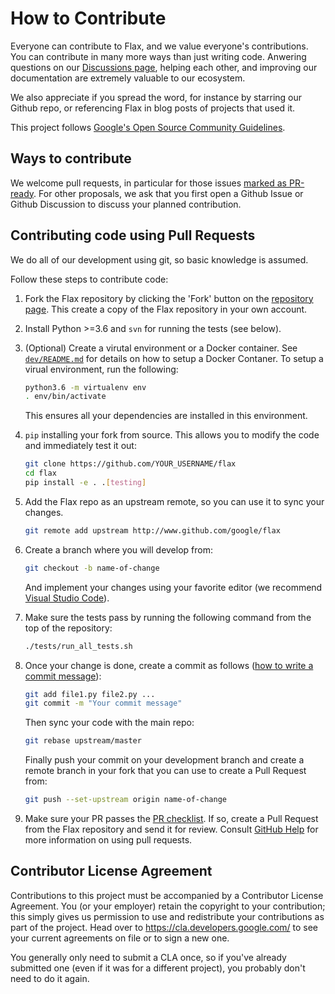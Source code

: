 # How to Contribute

Everyone can contribute to Flax, and we value everyone's contributions. 
You can contribute in many more ways than just writing code. Anwering questions
on our [Discussions page](https://github.com/google/flax/discussions), helping
each other, and improving our documentation are extremely valuable to our
ecosystem.

We also appreciate if you spread the word, for instance by starring our Github
repo, or referencing Flax in blog posts of projects that used it.

This project follows
[Google's Open Source Community Guidelines](https://opensource.google/conduct/).

## Ways to contribute

We welcome pull requests, in particular for those issues
[marked as PR-ready](https://github.com/google/flax/issues?q=is%3Aopen+is%3Aissue+label%3A%22Status%3A+pull+requests+welcome%22). For other proposals, we ask that you first open a Github Issue or
Github Discussion to discuss your planned contribution.

## Contributing code using Pull Requests

We do all of our development using git, so basic knowledge is assumed.

Follow these steps to contribute code:

1. Fork the Flax repository by clicking the 'Fork' button on the
   [repository page](http://www.github.com/google/flax). This create a copy
   of the Flax repository in your own account.

2. Install Python >=3.6 and `svn` for running the tests (see below).

3. (Optional) Create a virutal environment or a Docker container. See 
   [`dev/README.md`](https://github.com/google/flax/blob/master/dev/README.md)
   for details on how to setup a Docker Contaner. To setup a virual environment,
   run the following:

   ```bash
   python3.6 -m virtualenv env
   . env/bin/activate
   ```
  
   This ensures all your dependencies are installed in this environment.

4. `pip` installing your fork from source. This allows you to modify the code
   and immediately test it out:

   ```bash
   git clone https://github.com/YOUR_USERNAME/flax
   cd flax
   pip install -e . .[testing]
   ```

5. Add the Flax repo as an upstream remote, so you can use it to sync your
   changes.

   ```bash
   git remote add upstream http://www.github.com/google/flax
   ```


6. Create a branch where you will develop from:

   ```bash
   git checkout -b name-of-change
   ```

   And implement your changes using your favorite editor (we recommend
   [Visual Studio Code](https://code.visualstudio.com/)).

7. Make sure the tests pass by running the following command from the top of
   the repository:

   ```bash
   ./tests/run_all_tests.sh
   ```

8. Once your change is done, create a commit as follows 
   ([how to write a commit message](https://chris.beams.io/posts/git-commit/)):

   ```bash
   git add file1.py file2.py ...
   git commit -m "Your commit message"
   ```

   Then sync your code with the main repo:

   ```bash
   git rebase upstream/master
   ```

   Finally push your commit on your development branch and create a remote 
   branch in your fork that you can use to create a Pull Request from:

   ```bash
   git push --set-upstream origin name-of-change
   ```

9. Make sure your PR passes the 
   [PR checklist](https://github.com/google/flax/blob/master/.github/pull_request_template.md#checklist).
   If so, create a Pull Request from the Flax repository and send it for review.
   Consult [GitHub Help](https://help.github.com/articles/about-pull-requests/)
   for more information on using pull requests.

## Contributor License Agreement

Contributions to this project must be accompanied by a Contributor License
Agreement. You (or your employer) retain the copyright to your contribution;
this simply gives us permission to use and redistribute your contributions as
part of the project. Head over to <https://cla.developers.google.com/> to see
your current agreements on file or to sign a new one.

You generally only need to submit a CLA once, so if you've already submitted one
(even if it was for a different project), you probably don't need to do it
again.
